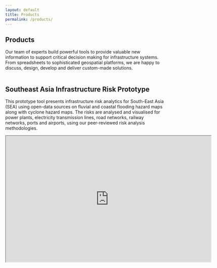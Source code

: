 ```yaml
---
layout: default
title: Products
permalink: /products/
---
```


## Products

Our team of experts build powerful tools to provide valuable new information to
support critical decision making for infrastructure systems. From spreadsheets
to sophisticated geospatial platforms, we are happy to discuss, design, develop
and deliver custom-made solutions.
<br>
<br>

## Southeast Asia Infrastructure Risk Prototype

This prototype tool presents infrastructure risk analytics for South-East Asia
(SEA) using open-data sources on fluvial and coastal flooding hazard maps along
with cyclone hazard maps. The risks are analysed and visualised for power
plants, electricity transmission lines, road networks, railway networks, ports
and airports, using our peer-reviewed risk analysis methodologies.

<iframe
    id="seasia-tool"
    src="https://seasia.infrastructureresilience.org/"
    title="Southeast Asia Infrastructure Risk Prototype"
    width="650"
    height="400"
></iframe>
